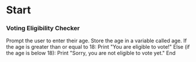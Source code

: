 # Start
### Voting Eligibility Checker
Prompt the user to enter their age.
Store the age in a variable called age.
If the age is greater than or equal to 18:
Print "You are eligible to vote!"
Else (if the age is below 18):
Print "Sorry, you are not eligible to vote yet."
End
